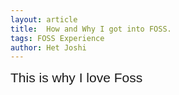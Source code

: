 ```yaml
---
layout: article
title:  How and Why I got into FOSS.
tags: FOSS Experience
author: Het Joshi
---
```

<span style="font-size:1.5em; font-family: 'Ubuntu', sans-serif;">
This is why I love Foss
